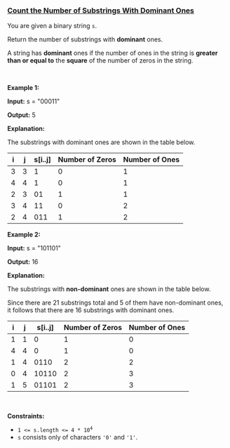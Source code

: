 ### [Count the Number of Substrings With Dominant Ones](https://leetcode.com/problems/count-the-number-of-substrings-with-dominant-ones)

<p>You are given a binary string <code>s</code>.</p>

<p>Return the number of <span data-keyword="substring-nonempty">substrings</span> with <strong>dominant</strong> ones.</p>

<p>A string has <strong>dominant</strong> ones if the number of ones in the string is <strong>greater than or equal to</strong> the <strong>square</strong> of the number of zeros in the string.</p>

<p>&nbsp;</p>
<p><strong class="example">Example 1:</strong></p>

<div class="example-block">
<p><strong>Input:</strong> <span class="example-io">s = &quot;00011&quot;</span></p>

<p><strong>Output:</strong> <span class="example-io">5</span></p>

<p><strong>Explanation:</strong></p>

<p>The substrings with dominant ones are shown in the table below.</p>
</div>

<table>
	<thead>
		<tr>
			<th>i</th>
			<th>j</th>
			<th>s[i..j]</th>
			<th>Number of Zeros</th>
			<th>Number of Ones</th>
		</tr>
	</thead>
	<tbody>
		<tr>
			<td>3</td>
			<td>3</td>
			<td>1</td>
			<td>0</td>
			<td>1</td>
		</tr>
		<tr>
			<td>4</td>
			<td>4</td>
			<td>1</td>
			<td>0</td>
			<td>1</td>
		</tr>
		<tr>
			<td>2</td>
			<td>3</td>
			<td>01</td>
			<td>1</td>
			<td>1</td>
		</tr>
		<tr>
			<td>3</td>
			<td>4</td>
			<td>11</td>
			<td>0</td>
			<td>2</td>
		</tr>
		<tr>
			<td>2</td>
			<td>4</td>
			<td>011</td>
			<td>1</td>
			<td>2</td>
		</tr>
	</tbody>
</table>

<p><strong class="example">Example 2:</strong></p>

<div class="example-block">
<p><strong>Input:</strong> <span class="example-io">s = &quot;101101&quot;</span></p>

<p><strong>Output:</strong> <span class="example-io">16</span></p>

<p><strong>Explanation:</strong></p>

<p>The substrings with <strong>non-dominant</strong> ones are shown in the table below.</p>

<p>Since there are 21 substrings total and 5 of them have non-dominant ones, it follows that there are 16 substrings with dominant ones.</p>
</div>

<table>
	<thead>
		<tr>
			<th>i</th>
			<th>j</th>
			<th>s[i..j]</th>
			<th>Number of Zeros</th>
			<th>Number of Ones</th>
		</tr>
	</thead>
	<tbody>
		<tr>
			<td>1</td>
			<td>1</td>
			<td>0</td>
			<td>1</td>
			<td>0</td>
		</tr>
		<tr>
			<td>4</td>
			<td>4</td>
			<td>0</td>
			<td>1</td>
			<td>0</td>
		</tr>
		<tr>
			<td>1</td>
			<td>4</td>
			<td>0110</td>
			<td>2</td>
			<td>2</td>
		</tr>
		<tr>
			<td>0</td>
			<td>4</td>
			<td>10110</td>
			<td>2</td>
			<td>3</td>
		</tr>
		<tr>
			<td>1</td>
			<td>5</td>
			<td>01101</td>
			<td>2</td>
			<td>3</td>
		</tr>
	</tbody>
</table>

<p>&nbsp;</p>
<p><strong>Constraints:</strong></p>

<ul>
	<li><code>1 &lt;= s.length &lt;= 4 * 10<sup>4</sup></code></li>
	<li><code>s</code> consists only of characters <code>&#39;0&#39;</code> and <code>&#39;1&#39;</code>.</li>
</ul>
